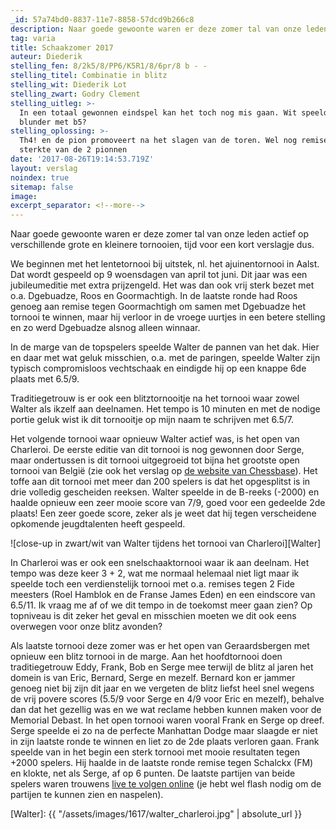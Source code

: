 ```yaml
---
_id: 57a74bd0-8837-11e7-8858-57dcd9b266c8
description: Naar goede gewoonte waren er deze zomer tal van onze leden actief op verschillende grote en kleinere tornooien.
tag: varia
title: Schaakzomer 2017
auteur: Diederik
stelling_fen: 8/2k5/8/PP6/K5R1/8/6pr/8 b - -
stelling_titel: Combinatie in blitz
stelling_wit: Diederik Lot
stelling_zwart: Godry Clement
stelling_uitleg: >-
  In een totaal gewonnen eindspel kan het toch nog mis gaan. Wit speelde een
  blunder met b5?
stelling_oplossing: >-
  Th4! en de pion promoveert na het slagen van de toren. Wel nog remise wegens de
  sterkte van de 2 pionnen
date: '2017-08-26T19:14:53.719Z'
layout: verslag
noindex: true
sitemap: false
image:
excerpt_separator: <!--more-->
---
```

Naar goede gewoonte waren er deze zomer tal van onze leden actief op verschillende grote en kleinere tornooien, tijd voor een kort verslagje dus.<!--more-->

We beginnen met het lentetornooi bij uitstek, nl. het ajuinentornooi in Aalst. Dat wordt gespeeld op 9 woensdagen van april tot juni. Dit jaar was een jubileumeditie met extra prijzengeld. Het was dan ook vrij sterk bezet met o.a. Dgebuadze, Roos en Goormachtigh. In de laatste ronde had Roos genoeg aan remise tegen Goormachtigh om samen met Dgebuadze het tornooi te winnen, maar hij verloor in de vroege uurtjes in een betere stelling en zo werd Dgebuadze alsnog alleen winnaar.

In de marge van de topspelers speelde Walter de pannen van het dak. Hier en daar met wat geluk misschien, o.a. met de paringen, speelde Walter zijn typisch compromisloos vechtschaak en eindigde hij op een knappe 6de plaats met 6.5/9.

Traditiegetrouw is er ook een blitztornooitje na het tornooi waar zowel Walter als ikzelf aan deelnamen. Het tempo is 10 minuten en met de nodige portie geluk wist ik dit tornooitje op mijn naam te schrijven met 6.5/7.

Het volgende tornooi waar opnieuw Walter actief was, is het open van Charleroi. De eerste editie van dit tornooi is nog gewonnen door Serge, maar ondertussen is dit tornooi uitgegroeid tot bijna het grootste open tornooi van België (zie ook het verslag op [de website van Chessbase](http://en.chessbase.com/post/personalities-at-the-charleroi-open-2017)). Het toffe aan dit tornooi met meer dan 200 spelers is dat het opgesplitst is in drie volledig gescheiden reeksen. Walter speelde in de B-reeks (-2000) en haalde opnieuw een zeer mooie score van 7/9, goed voor een gedeelde 2de plaats! Een zeer goede score, zeker als je weet dat hij tegen verscheidene opkomende jeugdtalenten heeft gespeeld.

![close-up in zwart/wit van Walter tijdens het tornooi van Charleroi][Walter]

In Charleroi was er ook een snelschaaktornooi waar ik aan deelnam. Het tempo was deze keer 3 + 2, wat me normaal helemaal niet ligt maar ik speelde toch een verdienstelijk tornooi met o.a. remises tegen 2 Fide meesters (Roel Hamblok en de Franse James Eden) en een eindscore van 6.5/11. Ik vraag me af of we dit tempo in de toekomst meer gaan zien? Op topniveau is dit zeker het geval en misschien moeten we dit ook eens overwegen voor onze blitz avonden?

Als laatste tornooi deze zomer was er het open van Geraardsbergen met opnieuw een blitz tornooi in de marge. Aan het hoofdtornooi doen traditiegetrouw Eddy, Frank, Bob en Serge mee terwijl de blitz al jaren het domein is van Eric, Bernard, Serge en mezelf. Bernard kon er jammer genoeg niet bij zijn dit jaar en we vergeten de blitz liefst heel snel wegens de vrij povere scores (5.5/9 voor Serge en 4/9 voor Eric en mezelf), behalve dan dat het gezellig was en we wat reclame hebben kunnen maken voor de Memorial Debast. In het open tornooi waren vooral Frank en Serge op dreef. Serge speelde ei zo na de perfecte Manhattan Dodge maar slaagde er niet in zijn laatste ronde te winnen en liet zo de 2de plaats verloren gaan. Frank speelde van in het begin een sterk tornooi met mooie resultaten tegen +2000 spelers. Hij haalde in de laatste ronde remise tegen Schalckx (FM) en klokte, net als Serge, af op 6 punten. De laatste partijen van beide spelers waren trouwens [live te volgen online](http://madcuzbad.com/live/) (je hebt wel flash nodig om de partijen te kunnen zien en naspelen).

[Walter]: {{ "/assets/images/1617/walter_charleroi.jpg" | absolute_url }}

